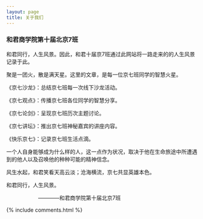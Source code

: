 ```yaml
---
layout: page
title: 关于我们 
---
```


<h3> 和君商学院第十届北京7班 </h3>
<p>
和君同行，人生风景。因此，和君十届京7班通过此网站将一路走来的的人生风景记录于此。
<p>
聚是一团火，散是满天星。这里的文章，是每一位京七班同学的智慧火星。
<p><p>
《京七沙龙》：总结京七班每一次线下沙龙活动。
<p>
《京七观点》：传播京七班各位同学的智慧分享。
<p><p>
《京七论剑》：呈现京七班历次主题讨论。
<p>
《京七讲坛》：推出京七班神秘嘉宾的讲座内容。
<p><p>
《快乐京七》：记录京七班生活点滴。
<p>
一个人自身能够成为什么样的人，这一点作为状况，取决于他在生命旅途中所遭遇到的他人以及召唤他的种种可能的精神信念。
<p><p>
风生水起，和君笑看天高云淡；沧海横流，京七共显英雄本色。
<p>
和君同行，人生风景。
<p>
　　　　　　————和君商学院第十届北京7班

  



{% include comments.html %}



